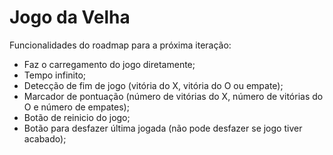 # Jogo da Velha

Funcionalidades do roadmap para a próxima iteração:

- Faz o carregamento do jogo diretamente;
- Tempo infinito;
- Detecção de fim de jogo (vitória do X, vitória do O ou empate);
- Marcador de pontuação (número de vitórias do X, número de vitórias do O e número de empates);
- Botão de reinicio do jogo;
- Botão para desfazer última jogada (não pode desfazer se jogo tiver acabado);
